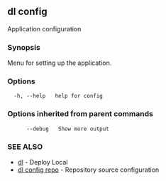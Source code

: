 ## dl config

Application configuration

### Synopsis

Menu for setting up the application.

### Options

```
  -h, --help   help for config
```

### Options inherited from parent commands

```
      --debug   Show more output
```

### SEE ALSO

* [dl](dl.md)     - Deploy Local
* [dl config repo](dl_config_repo.md)     - Repository source configuration

